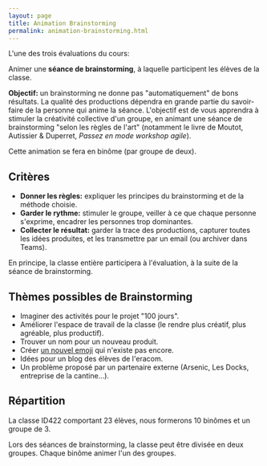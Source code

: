 ```yaml
---
layout: page
title: Animation Brainstorming
permalink: animation-brainstorming.html
---
```


L'une des trois évaluations du cours: 

Animer une **séance de brainstorming**, à laquelle participent les élèves de la classe.

**Objectif:** un brainstorming ne donne pas "automatiquement" de bons résultats. La qualité des productions dépendra en grande partie du savoir-faire de la personne qui anime la séance. L'objectif est de vous apprendra à stimuler la créativité collective d'un groupe, en animant une séance de brainstorming "selon les règles de l'art" (notamment le livre de Moutot, Autissier & Duperret, *Passez en mode workshop agile*).

Cette animation se fera en binôme (par groupe de deux).

## Critères

- **Donner les règles:** expliquer les principes du brainstorming et de la méthode choisie.
- **Garder le rythme:** stimuler le groupe, veiller à ce que chaque personne s'exprime, encadrer les personnes trop dominantes.
- **Collecter le résultat:** garder la trace des productions, capturer toutes les idées produites, et les transmettre par un email (ou archiver dans Teams).

En principe, la classe entière participera à l'évaluation, à la suite de la séance de brainstorming.

## Thèmes possibles de Brainstorming

- Imaginer des activités pour le projet "100 jours".
- Améliorer l'espace de travail de la classe (le rendre plus créatif, plus agréable, plus productif).
- Trouver un nom pour un nouveau produit.
- Créer [un nouvel emoji](https://designbriefs.ch/create-a-new-emoji/) qui n'existe pas encore.
- Idées pour un blog des élèves de l'eracom.
- Un problème proposé par un partenaire externe (Arsenic, Les Docks, entreprise de la cantine...).


## Répartition

La classe ID422 comportant 23 élèves, nous formerons 10 binômes et un groupe de 3.

Lors des séances de brainstorming, la classe peut être divisée en deux groupes. Chaque binôme animer l'un des groupes.

